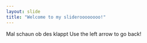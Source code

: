 ```yaml
---
layout: slide
title: "Welcome to my slideroooooooo!"
---
```

Mal schaun ob des klappt
Use the left arrow to go back!